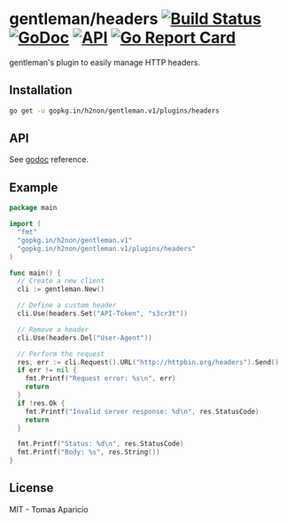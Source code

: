 # gentleman/headers [![Build Status](https://travis-ci.org/h2non/gentleman.png)](https://travis-ci.org/h2non/gentleman) [![GoDoc](https://godoc.org/github.com/h2non/gentleman/plugins/headers?status.svg)](https://godoc.org/github.com/h2non/gentleman/plugins/headers) [![API](https://img.shields.io/badge/api-beta-green.svg?style=flat)](https://godoc.org/github.com/h2non/gentleman/plugins/headers) [![Go Report Card](https://goreportcard.com/badge/github.com/h2non/gentleman)](https://goreportcard.com/report/github.com/h2non/gentleman)

gentleman's plugin to easily manage HTTP headers.

## Installation

```bash
go get -u gopkg.in/h2non/gentleman.v1/plugins/headers
```

## API

See [godoc](https://godoc.org/github.com/h2non/gentleman/plugins/headers) reference.

## Example

```go
package main

import (
  "fmt"
  "gopkg.in/h2non/gentleman.v1"
  "gopkg.in/h2non/gentleman.v1/plugins/headers"
)

func main() {
  // Create a new client
  cli := gentleman.New()

  // Define a custom header
  cli.Use(headers.Set("API-Token", "s3cr3t"))

  // Remove a header
  cli.Use(headers.Del("User-Agent"))

  // Perform the request
  res, err := cli.Request().URL("http://httpbin.org/headers").Send()
  if err != nil {
    fmt.Printf("Request error: %s\n", err)
    return
  }
  if !res.Ok {
    fmt.Printf("Invalid server response: %d\n", res.StatusCode)
    return
  }

  fmt.Printf("Status: %d\n", res.StatusCode)
  fmt.Printf("Body: %s", res.String())
}
```

## License

MIT - Tomas Aparicio
